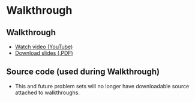 # Walkthrough

## Walkthrough

* [Watch video (YouTube)](http://www.youtube.com/watch?v=NXns5fhUJSA)
* [Download slides (.PDF)](http://cdn.cs50.net/2012/fall/psets/4/walkthrough4.pdf)

## Source code (used during Walkthrough)

* This and future problem sets will no longer have downloadable source attached
  to walkthroughs.